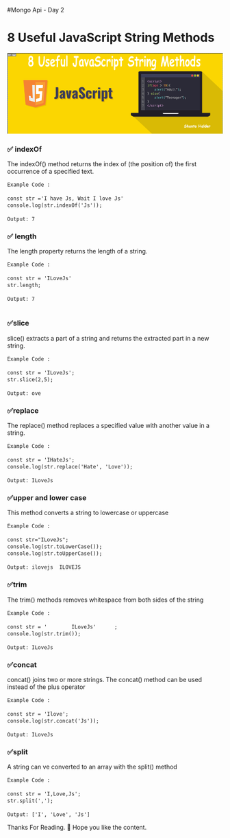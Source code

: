 #Mongo Api - Day 2

#  8 Useful JavaScript String Methods


![screenshots of example app](/images/screenshots@1x.png)


###  ✅ indexOf

The indexOf() method returns the index of (the position of) the first occurrence of a specified text.

```
Example Code :

const str ='I have Js, Wait I love Js'
console.log(str.indexOf('Js'));

Output: 7

```

### ✅ length

The length property returns the length of a string.

```
Example Code :

const str = 'ILoveJs'
str.length;

Output: 7


```

###  ✅slice

slice() extracts a part of a string and returns the extracted part in a new string.

```
Example Code :

const str = 'ILoveJs';
str.slice(2,5);

Output: ove

```

### ✅replace

The replace() method replaces a specified value with another value in a string.

```
Example Code :

const str = 'IHateJs';
console.log(str.replace('Hate', 'Love')); 

Output: ILoveJs

```

### ✅upper and lower case

This method converts a string to lowercase or uppercase

```
Example Code :

const str="ILoveJs";
console.log(str.toLowerCase());
console.log(str.toUpperCase());

Output: ilovejs  ILOVEJS

```


### ✅trim


The trim() methods removes whitespace from both sides of the string

```
Example Code :

const str = '        ILoveJs'      ;
console.log(str.trim());

Output: ILoveJs

```

### ✅concat

concat() joins two or more strings. The concat() method can be used instead of the plus operator

```
Example Code :

const str = 'Ilove';
console.log(str.concat('Js'));

Output: ILoveJs

```

### ✅split

A string can ve converted to an array with the split() method

```
Example Code :

const str = 'I,Love,Js'; 
str.split(',');

Output: ['I', 'Love', 'Js']

```


Thanks For Reading. 🙂 Hope you like the content.
